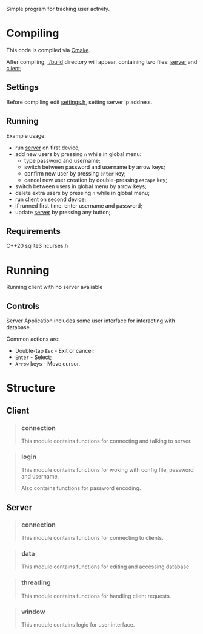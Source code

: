 Simple program for tracking user activity.



# Compiling
This code is compiled via [Cmake](https://cmake.org).

After compiling, [./build](./build/) directory will appear, containing two files: [server](./build/server) and [client](./build/client);

## Settings
Before compiling edit [settings.h](./src/settings.h), setting server ip address.

## Running
Example usage:
* run [server](./build/server) on first device;
* add new users by pressing `n` while in global menu:
    * type password and username;
    * switch between password and username by arrow keys;
    * confirm new user by pressing `enter` key;
    * cancel new user creation by double-pressing `escape` key;
* switch between users in global menu by arrow keys;
* delete extra users by pressing `n` while in global menu;
* run [client](./build/client) on second device;
* if runned first time: enter username and password;
* update [server](./build/server) by pressing any button;

## Requirements
C++20
sqlite3
ncurses.h

# Running

Running client with no server avaliable

## Controls
Server Application includes some user interface for interacting with database.

Common actions are:
* Double-tap `Esc` - Exit or cancel;
* `Enter` - Select;
* `Arrow` keys - Move cursor.



# Structure


## Client

> ### connection
> This module contains functions for connecting and talking to server.
>

> ### login
> This module contains functions for woking with config file, password and username.
>
> Also contains functions for password encoding.

## Server

> ### connection
> This module contains functions for connecting to clients.
>

> ### data
> This module contains functions for editing and accessing database.
>

> ### threading
> This module contains functions for handling client requests.
>

> ### window
> This module contains logic for user interface.
>
